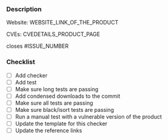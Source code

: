 ### Description

Website: WEBSITE_LINK_OF_THE_PRODUCT

CVEs: CVEDETAILS_PRODUCT_PAGE

closes #ISSUE_NUMBER


### Checklist

- [ ]  Add checker
- [ ]  Add test
- [ ]  Make sure long tests are passing
- [ ]  Add condensed downloads to the commit
- [ ]  Make sure all tests are passing
- [ ]  Make sure black/isort tests are passing
- [ ]  Run a manual test with a vulnerable version of the product
- [ ]  Update the template for this checker
- [ ]  Update the reference links
